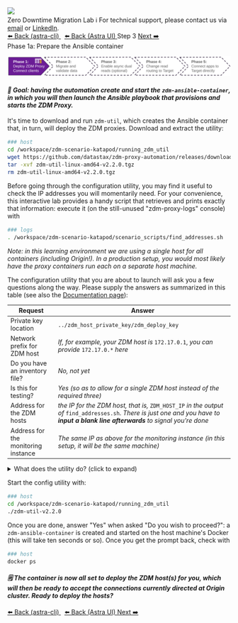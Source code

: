 <!-- TOP -->
<div class="top">
  <img class="scenario-academy-logo" src="https://datastax-academy.github.io/katapod-shared-assets/images/ds-academy-2023.svg" />
  <div class="scenario-title-section">
    <span class="scenario-title">Zero Downtime Migration Lab</span>
    <span class="scenario-subtitle">ℹ️ For technical support, please contact us via <a href="mailto:aleksandr.volochnev@datastax.com">email</a> or <a href="https://dtsx.io/aleks">LinkedIn</a>.</span>
  </div>
</div>

<!-- NAVIGATION -->
<div id="navigation-top" class="navigation-top">
  <a href='command:katapod.loadPage?[{"step":"step2_astra_cli"}]' 
    class="btn btn-dark navigation-top-left">⬅️ Back (astra-cli)
  </a>
  <a href='command:katapod.loadPage?[{"step":"step2_astra_ui"}]' 
    class="btn btn-dark navigation-top-left"
    style="margin-left: 8px;"
  >⬅️ Back (Astra UI)
  </a>
  <span class="step-count">Step 3</span>
  <a href='command:katapod.loadPage?[{"step":"step4"}]' 
    class="btn btn-dark navigation-top-right">Next ➡️
  </a>
</div>

<!-- CONTENT -->

<div class="step-title">Phase 1a: Prepare the Ansible container</div>

![Phase 1a](images/p1a.png)

#### _🎯 Goal: having the automation create and start the `zdm-ansible-container`, in which you will then launch the Ansible playbook that provisions and starts the ZDM Proxy._

It's time to download and run `zdm-util`, which creates
the Ansible container that, in turn, will deploy the ZDM proxies.
Download and extract the utility:

```bash
### host
cd /workspace/zdm-scenario-katapod/running_zdm_util
wget https://github.com/datastax/zdm-proxy-automation/releases/download/v2.2.0/zdm-util-linux-amd64-v2.2.0.tgz
tar -xvf zdm-util-linux-amd64-v2.2.0.tgz
rm zdm-util-linux-amd64-v2.2.0.tgz
```

Before going through the configuration utility, you may find it useful to check the IP addresses
you will momentarily need.
For your convenience, this interactive lab provides a handy script that retrieves and prints
exactly that information: execute it (on the still-unused "zdm-proxy-logs" console) with

```bash
### logs
. /workspace/zdm-scenario-katapod/scenario_scripts/find_addresses.sh
```

_Note: in this learning environment we are using a single host for all containers (including Origin!)._
_In a production setup, you would most likely have the proxy containers run each on a separate host machine._

The configuration utility that you are about to launch will ask you a few questions along the way.
Please supply the answers as summarized in this table (see also the [Documentation page](https://docs.datastax.com/en/astra-serverless/docs/migrate/setup-ansible-playbooks.html#_running_the_zdm_utility)):

|Request                              | Answer|
|-------------------------------------|------|
| Private key location                | `../zdm_host_private_key/zdm_deploy_key`     |
| Network prefix for ZDM host         | _If, for example, your ZDM host is_ `172.17.0.1`, _you can provide_ `172.17.0.*` _here_     |
| Do you have an inventory file?      | _No, not yet_     |
| Is this for testing?                | _Yes (so as to allow for a single ZDM host instead of the required three)_     |
| Address for the ZDM hosts           | _the IP for the ZDM host, that is,_ `ZDM_HOST_IP` _in the output of_ `find_addresses.sh`. _There is just one and you have to **input a blank line afterwards** to signal you're done_     |
| Address for the monitoring instance | _The same IP as above for the monitoring instance (in this setup, it will be the same machine)_     |

<details class="katapod-details"><summary>What does the utility do? (click to expand)</summary>

The `zdm-util` interactively collects a few configuration values from the user,
then uses these to create a ready-to-use Ansible Control Host container
tailored to the settings for this specific migration.

The container thus created features Ansible playbooks that you can launch with
simple one-line commands to provision the ZDM Proxies themselves, the associated
monitoring stack, and perform other maintenance operations (such as restarts or
upgrades).

</details>

Start the config utility with:

```bash
### host
cd /workspace/zdm-scenario-katapod/running_zdm_util
./zdm-util-v2.2.0
```

Once you are done, answer "Yes" when asked "Do you wish to proceed?": a `zdm-ansible-container` is created and started
on the host machine's Docker (this will take ten seconds or so).
Once you get the prompt back, check with

```bash
### host
docker ps
```

#### _🗒️ The container is now all set to deploy the ZDM host(s) for you, which will then be ready to accept the connections currently directed at Origin cluster. Ready to deploy the hosts?_

<!-- NAVIGATION -->
<div id="navigation-top" class="navigation-top">
  <a href='command:katapod.loadPage?[{"step":"step2_astra_cli"}]' 
    class="btn btn-dark navigation-top-left">⬅️ Back (astra-cli)
  </a>
  <a href='command:katapod.loadPage?[{"step":"step2_astra_ui"}]' 
    class="btn btn-dark navigation-top-left"
    style="margin-left: 8px;"
  >⬅️ Back (Astra UI)
  </a>
  <a href='command:katapod.loadPage?[{"step":"step4"}]' 
    class="btn btn-dark navigation-top-right">Next ➡️
  </a>
</div>
